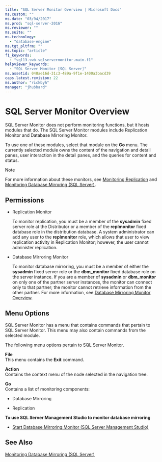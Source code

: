 ```yaml
---
title: "SQL Server Monitor Overview | Microsoft Docs"
ms.custom: ""
ms.date: "03/04/2017"
ms.prod: "sql-server-2016"
ms.reviewer: ""
ms.suite: ""
ms.technology: 
  - "database-engine"
ms.tgt_pltfrm: ""
ms.topic: "article"
f1_keywords: 
  - "sql13.swb.sqlservermonitor.main.f1"
helpviewer_keywords: 
  - "SQL Server Monitor [SQL Server]"
ms.assetid: 048ae16d-31c3-489a-9f1e-1400a3bacd39
caps.latest.revision: 22
ms.author: "rickbyh"
manager: "jhubbard"
---
```

# SQL Server Monitor Overview
  SQL Server Monitor does not perform monitoring functions, but it hosts modules that do. The SQL Server Monitor modules include Replication Monitor and Database Mirroring Monitor.  
  
 To use one of these modules, select that module on the **Go** menu. The currently selected module owns the content of the navigation and detail panes, user interaction in the detail panes, and the queries for content and status.  
  
> [!NOTE]  
>  For more information about these monitors, see [Monitoring Replication](../../../relational-databases/replication/monitor/monitoring-replication-overview.md) and [Monitoring Database Mirroring &#40;SQL Server&#41;](../../../database-engine/database-mirroring/monitoring-database-mirroring-sql-server.md).  
  
## Permissions  
  
-   Replication Monitor  
  
     To monitor replication, you must be a member of the **sysadmin** fixed server role at the Distributor or a member of the **replmonitor** fixed database role in the distribution database. A system administrator can add any user to the **replmonitor** role, which allows that user to view replication activity in Replication Monitor; however, the user cannot administer replication.  
  
-   Database Mirroring Monitor  
  
     To monitor database mirroring, you must be a member of either the **sysadmin** fixed server role or the **dbm_monitor** fixed database role on the server instance. If you are a member of **sysadmin** or **dbm_monitor** on only one of the partner server instances, the monitor can connect only to that partner; the monitor cannot retrieve information from the other partner. For more information, see [Database Mirroring Monitor Overview](../../../database-engine/database-mirroring/database-mirroring-monitor-overview.md).  
  
## Menu Options  
 SQL Server Monitor has a menu that contains commands that pertain to SQL Server Monitor. This menu may also contain commands from the selected module.  
  
 The following menu options pertain to SQL Server Monitor.  
  
 **File**  
 This menu contains the **Exit** command.  
  
 **Action**  
 Contains the context menu of the node selected in the navigation tree.  
  
 **Go**  
 Contains a list of monitoring components:  
  
-   Database Mirroring  
  
-   Replication  
  
 **To use SQL Server Management Studio to monitor database mirroring**  
  
-   [Start Database Mirroring Monitor &#40;SQL Server Management Studio&#41;](../../../database-engine/database-mirroring/start-database-mirroring-monitor-sql-server-management-studio.md)  
  
## See Also  
 [Monitoring Database Mirroring &#40;SQL Server&#41;](../../../database-engine/database-mirroring/monitoring-database-mirroring-sql-server.md)  
  
  